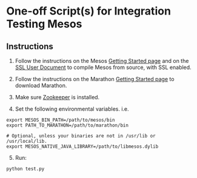 # One-off Script(s) for Integration Testing Mesos

## Instructions

1. Follow the instructions on the Mesos [Getting Started page](http://mesos.apache.org/documentation/latest/getting-started/) and on the [SSL User Document](http://mesos.apache.org/documentation/latest/mesos-ssl/) to compile Mesos from source, with SSL enabled.

2. Follow the instructions on the Marathon [Getting Started page](http://mesosphere.github.io/marathon/docs/) to download Marathon.

3. Make sure [Zookeeper](https://zookeeper.apache.org/) is installed.

4. Set the following environmental variables.  i.e.
  ```
  export MESOS_BIN_PATH=/path/to/mesos/bin
  export PATH_TO_MARATHON=/path/to/marathon/bin

  # Optional, unless your binaries are not in /usr/lib or /usr/local/lib.
  export MESOS_NATIVE_JAVA_LIBRARY=/path/to/libmesos.dylib
  ```

5. Run:
  ```
  python test.py
  ```